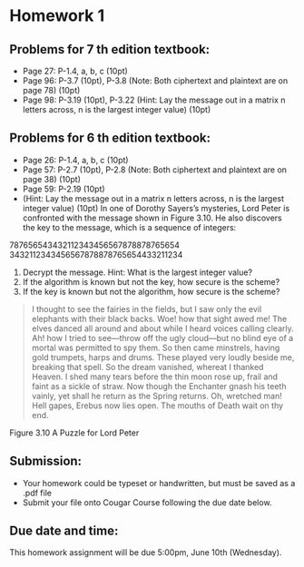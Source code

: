 # Homework 1

## Problems for 7 th edition textbook:

* Page 27: P-1.4, a, b, c (10pt)
* Page 96: P-3.7 (10pt), P-3.8 (Note: Both ciphertext and plaintext are on page 78) (10pt)
* Page 98: P-3.19 (10pt), P-3.22 (Hint: Lay the message out in a matrix n letters across, n is the largest integer value) (10pt)

## Problems for 6 th edition textbook:

* Page 26: P-1.4, a, b, c (10pt)
* Page 57: P-2.7 (10pt), P-2.8 (Note: Both ciphertext and plaintext are on page 38) (10pt)
* Page 59: P-2.19 (10pt)
* (Hint: Lay the message out in a matrix n letters across, n is the largest integer value) (10pt) In one of Dorothy Sayers’s mysteries, Lord Peter is confronted with the message shown in Figure 3.10. He also discovers the key to the message, which is a sequence of integers:

787656543432112343456567878878765654
3432112343456567878878765654433211234

1. Decrypt the message. Hint: What is the largest integer value?
2. If the algorithm is known but not the key, how secure is the scheme?
3. If the key is known but not the algorithm, how secure is the scheme?

> I thought to see the fairies in the fields, but I saw only the evil elephants with their black backs. Woe!
> how that sight awed me! The elves danced all around and about while I heard voices calling clearly. Ah!
> how I tried to see—throw off the ugly cloud—but no blind eye of a mortal was permitted to spy them. So
> then came minstrels, having gold trumpets, harps and drums. These played very loudly beside me, 
> breaking that spell. So the dream vanished, whereat I thanked Heaven. I shed many tears before the thin
> moon rose up, frail and faint as a sickle of straw. Now though the Enchanter gnash his teeth vainly, yet
> shall he return as the Spring returns. Oh, wretched man! Hell gapes, Erebus now lies open. The mouths of
> Death wait on thy end.

Figure 3.10 A Puzzle for Lord Peter

## Submission:

* Your homework could be typeset or handwritten, but must be saved as a .pdf file
* Submit your file onto Cougar Course following the due date below.

## Due date and time:

This homework assignment will be due 5:00pm, June 10th (Wednesday).
